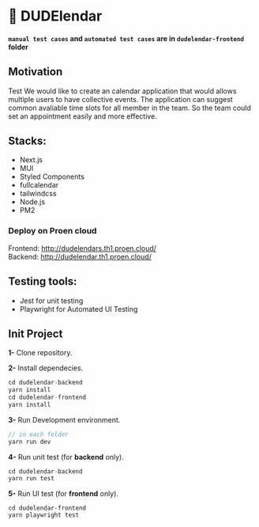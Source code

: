 # 📅 DUDElendar
#### `manual test cases` and `automated test cases` are in `dudelendar-frontend` folder

## Motivation
Test
We would like to create an calendar application that would allows multiple users to have collective events. The application can suggest common avaliable time slots for all member in the team. So the team could set an appointment easily and more effective.

## Stacks: 
- Next.js
- MUI
- Styled Components
- fullcalendar
- tailwindcss
- Node.js
- PM2

### Deploy on Proen cloud

Frontend: http://dudelendars.th1.proen.cloud/<br />
Backend: http://dudelendar.th1.proen.cloud/

## Testing tools:
- Jest for unit testing
- Playwright for Automated UI Testing

## Init Project

**1-** Clone repository.

**2-** Install dependecies.
```js
cd dudelendar-backend
yarn install
cd dudelendar-frontend
yarn install
```

**3-** Run Development environment.
```js
// in each folder
yarn run dev
```
**4-** Run unit test (for **backend** only).
```js
cd dudelendar-backend
yarn run test
```

**5-** Run UI test (for **frontend** only).
```
cd dudelendar-frontend
yarn playwright test
```
